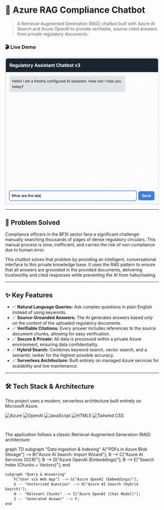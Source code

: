 # 🏦 Azure RAG Compliance Chatbot

> A Retrieval-Augmented Generation (RAG) chatbot built with Azure AI Search and Azure OpenAI to provide verifiable, source-cited answers from private regulatory documents.

### 🎬 Live Demo

![Live Chatbot Demo](demo.gif)

---

## 🎯 Problem Solved

Compliance officers in the BFSI sector face a significant challenge: manually searching thousands of pages of dense regulatory circulars. This manual process is slow, inefficient, and carries the risk of non-compliance due to human error.

This chatbot solves that problem by providing an intelligent, conversational interface to this private knowledge base. It uses the RAG pattern to ensure that all answers are grounded in the provided documents, delivering trustworthy and cited responses while preventing the AI from hallucinating.

---

## ✨ Key Features

- ✅ **Natural Language Queries:** Ask complex questions in plain English instead of using keywords.
- ✅ **Source-Grounded Answers:** The AI generates answers based *only* on the content of the uploaded regulatory documents.
- ✅ **Verifiable Citations:** Every answer includes references to the source document chunks, allowing for easy verification.
- ✅ **Secure & Private:** All data is processed within a private Azure environment, ensuring data confidentiality.
- ✅ **Hybrid Search:** Combines keyword search, vector search, and a semantic ranker for the highest possible accuracy.
- ✅ **Serverless Architecture:** Built entirely on managed Azure services for scalability and low maintenance.

---

## 🛠️ Tech Stack & Architecture

This project uses a modern, serverless architecture built entirely on Microsoft Azure.

![Azure](https://img.shields.io/badge/Azure-0078D4?style=for-the-badge&logo=microsoftazure&logoColor=white)
![OpenAI](https://img.shields.io/badge/OpenAI-412991?style=for-the-badge&logo=openai&logoColor=white)
![JavaScript](https://img.shields.io/badge/JavaScript-F7DF1E?style=for-the-badge&logo=javascript&logoColor=black)
![HTML5](https://img.shields.io/badge/HTML5-E34F26?style=for-the-badge&logo=html5&logoColor=white)
![Tailwind CSS](https://img.shields.io/badge/Tailwind_CSS-38B2AC?style=for-the-badge&logo=tailwind-css&logoColor=white)

<br/>

The application follows a classic Retrieval-Augmented Generation (RAG) architecture:

graph TD
    subgraph "Data Ingestion & Indexing"
        A["PDFs in Azure Blob Storage"] --> B{"Azure AI Search: Import Wizard"};
        B --> C["Azure AI Services (OCR)"];
        B --> D["Azure OpenAI (Embeddings)"];
        B --> E["Search Index (Chunks + Vectors)"];
    end

    subgraph "Query & Answering"
        F["User via Web App"] --> G["Azure OpenAI (Embeddings)"];
        G -- "Vectorized Question" --> H["Azure AI Search (Hybrid Search)"];
        H -- "Relevant Chunks" --> I["Azure OpenAI (Chat Model)"];
        I -- "Generated Answer" --> F;
    end

